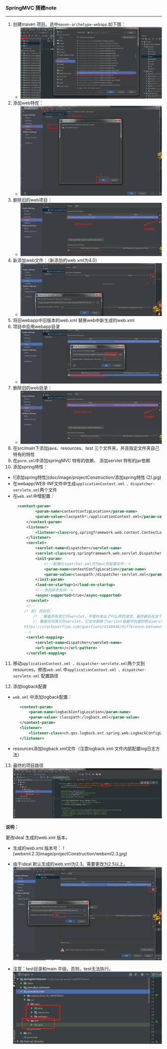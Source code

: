 ### SpringMVC 搭建note ###

---

1. 创建maven 项目。选中`maven-archetype-webapp`.如下图：
   - ![maven创建图片](image/projectConstruction/mavenbuild.jpg)
2. 添加web特性：
   - ![添加web特性](image/projectConstruction/添加web特性.jpg)
3. 删除旧的web项目：
   - ![删除旧的web目录](image/projectConstruction/删除旧的web目录.jpg)  
4. 新添加web文件：（新添加的web.xml为4.0）
   - ![新添加web.xml](image/projectConstruction/新添加web.xml.jpg)
5. 将旧webapp中旧版本的web.xml 替换web中新生成的web.xml
6. 项目中启用webapp目录
   - ![webapp目录修改](image/projectConstruction/webapp路径修改.jpg)
7. 删除旧的web目录：
   - ![删除旧的web目录](image/projectConstruction/删除旧的web目录.jpg)
8. 在src/main下添加java、resources、test 三个文件夹，并且指定文件夹自己特有的特性
9. 在`porm.xml`中添加springMVC 特有的依赖、 添加servlet 特有的jar依赖
10. 添加spring特性：
   - ![添加spring特性](doc/image/projectConstruction/添加spring特性 (2).jpg)
   - 在webapp/WEB-INF文件中生成`applicationContext.xml 、dispatcher-servlete.xml`两个文件
   - 在`web.xml`中增配置：
      ```xml
        <context-param>
                <param-name>contextConfigLocation</param-name>
                <param-value>classpath*:/applicationContext.xml</param-value>
            </context-param>
            <listener>
                <listener-class>org.springframework.web.context.ContextLoaderListener</listener-class>
            </listener>
            <servlet>
                <servlet-name>dispatcher</servlet-name>
                <servlet-class>org.springframework.web.servlet.DispatcherServlet</servlet-class>
                <init-param>
                    <!--配置dispatcher.xml作为mvc的配置文件-->
                    <param-name>contextConfigLocation</param-name>
                    <param-value>classpath:/dispatcher-servlet.xml</param-value>
                </init-param>
                <load-on-startup>1</load-on-startup>
                <!--添加异步支持-->
                <async-supported>true</async-supported>
            </servlet>
            <!--
           /* 和/ 的区别：
               /* ：覆盖所有其它的servlet，不管你发出了什么样的请求，最终都会在这个servlet中结束。会匹配所有的url：路径型的和后缀型的url(包括/springmvc，.jsp，.js和*.html等)。
               /: 覆盖任何其它的servlet。它仅仅替换了servlet容器中内建的默认servlet.种形式通常只用来请求静态资源（CSS/JS/image等）和展示目录的列表.会匹配到/springmvc这样的路径型url，不会匹配到模式为*.jsp
           https://stackoverflow.com/questions/4140448/difference-between-and-in-servlet-mapping-url-pattern
           -->
            <servlet-mapping>
                <servlet-name>dispatcher</servlet-name>
                <url-pattern>/</url-pattern>
            </servlet-mapping>
       ```
11. 移动`applicationContext.xml 、dispatcher-servlete.xml`两个文到resources。修改`web.xml` 中`applicationContext.xml 、dispatcher-servlete.xml` 配置路径

12. 添加logback配置
   - `web.xml` 中添加logback配置：
     ```xml
        <context-param>
            <param-name>logbackConfigLocation</param-name>
            <param-value> classpath:/logback.xml</param-value>
        </context-param>
        <listener>
            <listener-class>ch.qos.logback.ext.spring.web.LogbackConfigListener</listener-class>
        </listener>
     ```
   - resources添加logback.xml文件（注意logback.xml 文件内部配置log日志方法）
13. 最终的项目路径 ![路径](image/projectConstruction/最终maven项目.jpg)

**说明：**  

 更改ideal 生成的web.xml 版本。
   - 生成的web.xml 版本号：
     ![webxml.2.3]image/projectConstruction/webxml2.3.jpg)
     
   - 由于ideal 默认生成的web.xml为2.3。需要更改为2.5以上。
     ![web.xml替换](image/projectConstruction/修改web.xml版本.jpg)
     
   - 注意：test目录和main 平级。否则，test无法执行。
     ![项目最终包结构](image/projectConstruction/包结构.jpg)
     
